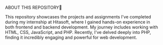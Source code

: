 ABOUT THIS REPOSITORY📖

This repository showcases the projects and assignments I've completed during my internship at Hitasoft, where I gained hands-on experience in both frontend and backend development. My journey includes working with HTML, CSS, JavaScript, and PHP. Recently, I've delved deeply into PHP, finding it incredibly engaging and powerful for web development.
